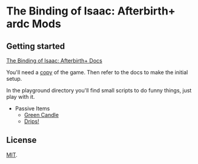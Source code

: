 # The Binding of Isaac: Afterbirth+ ardc Mods

## Getting started
[The Binding of Isaac: Afterbirth+ Docs](https://wofsauge.github.io/IsaacDocs/)

You'll need a [copy](https://store.steampowered.com/bundle/2405/The_Binding_of_Isaac_Rebirth_Complete_Bundle/) of the game. Then refer to the docs to make the initial setup.

In the playground directory you'll find small scripts to do funny things, just
play with it.

- Passive Items
  - [Green Candle](https://github.com/Andrsrz/tboi-mods/tree/master/green-candle)
  - [Drips!](https://github.com/Andrsrz/tboi-mods/tree/master/drips)

## License
[MIT](https://mit-license.org/).
